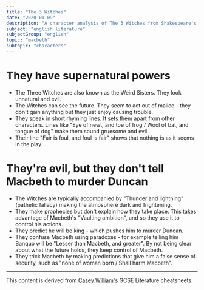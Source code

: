 ```yaml
---
title: "The 3 Witches"
date: "2020-01-09"
description: "A character analysis of The 3 Witches from Shakespeare's play, Macbeth."
subject: "english literature"
subjectGroup: "english"
topic: "macbeth"
subtopic: "characters"
---
```


# They have supernatural powers

- The Three Witches are also known as the Weird Sisters. They look unnatural and evil.
- The Witches can see the future. They seem to act out of malice - they don't gain anything but they just enjoy causing trouble.
- They speak in short rhyming lines. It sets them apart from other characters. Lines like "Eye of newt, and toe of frog / Wool of bat, and tongue of dog" make them sound gruesome and evil.
- Their line "Fair is foul, and foul is fair" shows that nothing is as it seems in the play.

# They're evil, but they don't tell Macbeth to murder Duncan

- The Witches are typically accompanied by "Thunder and lightning" (pathetic fallacy) making the atmosphere dark and frightening.
- They make prophecies but don't explain how they take place. This takes advantage of Macbeth's "Vaulting ambition", and so they use it to control his actions.
- They predict he will be king - which pushes him to murder Duncan.
- They confuse Macbeth using paradoxes - for example telling him Banquo will be "Lesser than Macbeth, and greater". By not being clear about what the future holds, they keep control of Macbeth.
- They trick Macbeth by making predictions that give him a false sense of security, such as "none of woman born / Shall harm Macbeth".

---

This content is derived from [Casey William's](https://github.com/shnupta) GCSE Literature cheatsheets.